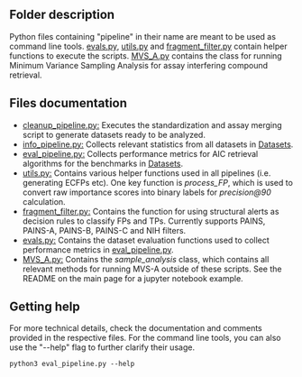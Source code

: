 ## Folder description
Python files containing "pipeline" in their name are meant to be used as command line tools. [evals.py](evals.py), [utils.py](utils.py) and [fragment_filter.py](fragment_filter.py) contain helper functions to execute the scripts. [MVS_A.py](MVS_A.py) contains the class for running Minimum Variance Sampling Analysis for assay interfering compound retrieval.  

## Files documentation
- [cleanup_pipeline.py:](cleanup_pipeline.py) Executes the standardization and assay merging script to generate datasets ready to be analyzed.  
- [info_pipeline.py:](info_pipeline.py) Collects relevant statistics from all datasets in [Datasets](../Datasets).  
- [eval_pipeline.py:](eval_pipeline.py) Collects performance metrics for AIC retrieval algorithms for the benchmarks in [Datasets](../Datasets).  
- [utils.py:](utils.py) Contains various helper functions used in all pipelines (i.e. generating ECFPs etc). One key function is *process_FP*, which is used to convert raw importance scores into binary labels for *precision@90* calculation.  
- [fragment_filter.py:](fragment_filter.py) Contains the function for using structural alerts as decision rules to classify FPs and TPs. Currently supports PAINS, PAINS-A, PAINS-B, PAINS-C and NIH filters.  
- [evals.py:](evals.py) Contains the dataset evaluation functions used to collect performance metrics in [eval_pipeline.py](eval_pipeline.py).  
- [MVS_A.py:](MVS_A.py) Contains the *sample_analysis* class, which contains all relevant methods for running MVS-A outside of these scripts. See the README on the main page for a jupyter notebook example.  

## Getting help
For more technical details, check the documentation and comments provided in the respective files. For the command line tools, you can also use the "--help" flag to further clarify their usage.  
```
python3 eval_pipeline.py --help
```


